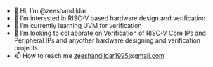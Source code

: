 - 👋 Hi, I’m @zeeshandildar
- 👀 I’m interested in RISC-V based hardware design and verification
- 🌱 I’m currently learning UVM for verification
- 💞️ I’m looking to collaborate on Verification of RISC-V Core IPs and Peripheral IPs and anyother hardware designing and verification projects
- 📫 How to reach me zeeshandildar1995@gmail.com

<!---
zeeshandildar-lm/zeeshandildar-lm is a ✨ special ✨ repository because its `README.md` (this file) appears on your GitHub profile.
You can click the Preview link to take a look at your changes.
--->
